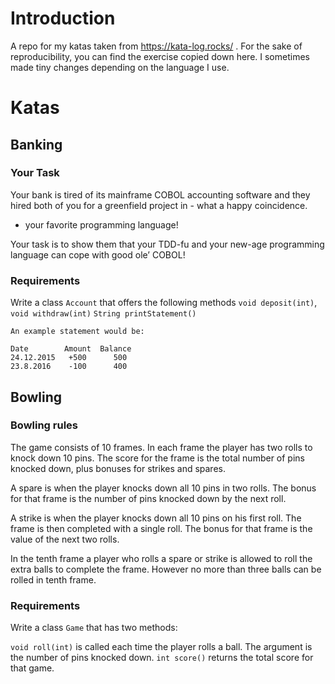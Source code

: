 # Introduction

A repo for my katas taken from https://kata-log.rocks/ . For the sake of
reproducibility, you can find the exercise copied down here. I sometimes made
tiny changes depending on the language I use.

# Katas
## Banking
### Your Task

Your bank is tired of its mainframe COBOL accounting software and they hired
both of you for a greenfield project in - what a happy coincidence.

- your favorite programming language!

Your task is to show them that your TDD-fu and your new-age programming language
can cope with good ole’ COBOL!

### Requirements

Write a class `Account` that offers the following methods `void deposit(int)`, `void withdraw(int)` `String printStatement()`

```
An example statement would be:

Date        Amount  Balance
24.12.2015   +500      500
23.8.2016    -100      400
```

## Bowling
### Bowling rules
The game consists of 10 frames. In each frame the player has two rolls to knock
down 10 pins. The score for the frame is the total number of pins knocked down,
plus bonuses for strikes and spares.

A spare is when the player knocks down all 10 pins in two rolls. The bonus for
that frame is the number of pins knocked down by the next roll.

A strike is when the player knocks down all 10 pins on his first roll. The frame
is then completed with a single roll. The bonus for that frame is the value of
the next two rolls.

In the tenth frame a player who rolls a spare or strike is allowed to roll the
extra balls to complete the frame. However no more than three balls can be
rolled in tenth frame.

### Requirements
Write a class `Game` that has two methods:

`void roll(int)` is called each time the player rolls a ball. The argument is
the number of pins knocked down. `int score()` returns the total score for that
game.
